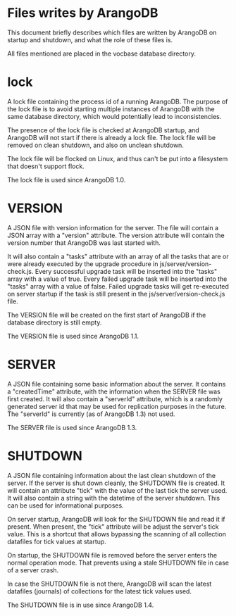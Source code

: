 Files writes by ArangoDB
========================

This document briefly describes which files are written by ArangoDB on
startup and shutdown, and what the role of these files is.

All files mentioned are placed in the vocbase database directory.

lock
====

A lock file containing the process id of a running ArangoDB.
The purpose of the lock file is to avoid starting multiple instances of ArangoDB
with the same database directory, which would potentially lead to inconsistencies.

The presence of the lock file is checked at ArangoDB startup, and ArangoDB will
not start if there is already a lock file. The lock file will be removed on 
clean shutdown, and also on unclean shutdown.

The lock file will be flocked on Linux, and thus can't be put into a filesystem
that doesn't support flock.

The lock file is used since ArangoDB 1.0.


VERSION
=======

A JSON file with version information for the server. 
The file will contain a JSON array with a "version" attribute. The version attribute
will contain the version number that ArangoDB was last started with.

It will also contain a "tasks" attribute with an array of all the tasks that are
or were already executed by the upgrade procedure in js/server/version-check.js.
Every successful upgrade task will be inserted into the "tasks" array with a value of
true. Every failed upgrade task will be inserted into the "tasks" array with a value
of false.
Failed upgrade tasks will get re-executed on server startup if the task is still
present in the js/server/version-check.js file.

The VERSION file will be created on the first start of ArangoDB if the database
directory is still empty.

The VERSION file is used since ArangoDB 1.1.


SERVER
======

A JSON file containing some basic information about the server.
It contains a "createdTime" attribute, with the information when the SERVER file was
first created.
It will also contain a "serverId" attribute, which is a randomly generated server id
that may be used for replication purposes in the future. The "serverId" is currently
(as of ArangoDB 1.3) not used.

The SERVER file is used since ArangoDB 1.3.


SHUTDOWN
========

A JSON file containing information about the last clean shutdown of the server.
If the server is shut down cleanly, the SHUTDOWN file is created. It will contain an
attribute "tick" with the value of the last tick the server used. It will also contain
a string with the datetime of the server shutdown. This can be used for informational
purposes.

On server startup, ArangoDB will look for the SHUTDOWN file and read it if present.
When present, the "tick" attribute will be adjust the server's tick value. This is a
shortcut that allows bypassing the scanning of all collection datafiles for tick values
at startup.

On startup, the SHUTDOWN file is removed before the server enters the normal
operation mode. That prevents using a stale SHUTDOWN file in case of a server crash.

In case the SHUTDOWN file is not there, ArangoDB will scan the latest datafiles
(journals) of collections for the latest tick values used.

The SHUTDOWN file is in use since ArangoDB 1.4.


